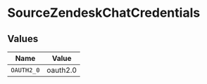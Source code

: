 # SourceZendeskChatCredentials


## Values

| Name       | Value      |
| ---------- | ---------- |
| `OAUTH2_0` | oauth2.0   |